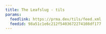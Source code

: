 ```yaml
---
title: The Leafslug - tils
params:
  feedlink: https://prma.dev/tils/feed.xml
  feedid: 98a51c1e6c212f5403672274108df177
---
```

